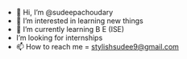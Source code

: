 - 👋 Hi, I’m @sudeepachoudary
- 👀 I’m interested in learning new things
- 🌱 I’m currently learning B E (ISE)
-  I’m looking for  internships
- 📫 How to reach me = stylishsudee9@gmail.com

